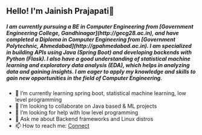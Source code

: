 ## Hello! I'm Jainish Prajapati👋

<h5>I am currently pursuing a BE in Computer Engineering from [Government Engineering College, Gandhinagar](http://gecg28.ac.in), and have completed a Diploma in Computer Engineering from [Government Polytechnic, Ahmedabad](http://gpahmedabad.ac.in). I am specialized in building APIs using Java (Spring Boot) and developing backends with Python (Flask). I also have a good understanding of statistical machine learning and exploratory data analysis (EDA), which helps in analyzing data and gaining insights. I am eager to apply my knowledge and skills to gain new opportunities in the field of Computer Engineering.
</h5>

- 🌱 I’m currently learning spring boot, statistical machine learning, low level programming
- 👯 I’m looking to collaborate on Java based & ML projects
- 🤔 I’m looking for help with low level programming
- 💬 Ask me about Backend frameworks and Linux distros
- 📫 How to reach me: [Connect](https://jainish-prajapati.me/connect/)
